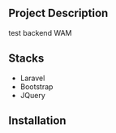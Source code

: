 ## Project Description

test backend WAM

## Stacks

-   Laravel
-   Bootstrap
-   JQuery

## Installation
